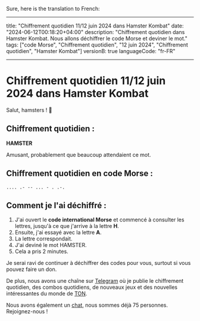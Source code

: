 Sure, here is the translation to French:

---

title: "Chiffrement quotidien 11/12 juin 2024 dans Hamster Kombat"
date: "2024-06-12T00:18:20+04:00"
description: "Chiffrement quotidien dans Hamster Kombat. Nous allons déchiffrer le code Morse et deviner le mot."
tags: ["code Morse", "Chiffrement quotidien", "12 juin 2024", "Chiffrement quotidien", "Hamster Kombat"]
versionB: true
languageCode: "fr-FR"

---

# Chiffrement quotidien 11/12 juin 2024 dans Hamster Kombat

Salut, hamsters ! 🐹

## Chiffrement quotidien :

**HAMSTER**

Amusant, probablement que beaucoup attendaient ce mot.

## Chiffrement quotidien en code Morse :

`.... .- -- ... - . .-.`

## Comment je l'ai déchiffré :

1. J'ai ouvert le **code international Morse** et commencé à consulter les lettres, jusqu'à ce que j'arrive à la lettre **H**.
2. Ensuite, j'ai essayé avec la lettre **A**.
3. La lettre correspondait.
4. J'ai deviné le mot HAMSTER.
5. Cela a pris 2 minutes.

Je serai ravi de continuer à déchiffrer des codes pour vous, surtout si vous pouvez faire un don.

De plus, nous avons une chaîne sur [Telegram](https://t.me/hamster2top) où je publie le chiffrement quotidien, des combos quotidiens, de nouveaux jeux et des nouvelles intéressantes du monde de [TON](https://t.me/ton_saudamerica).

Nous avons également un [chat](https://t.me/hamster2chat), nous sommes déjà 75 personnes. Rejoignez-nous !
